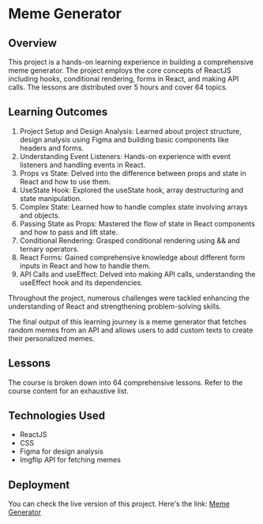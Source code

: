 # Meme Generator

## Overview

This project is a hands-on learning experience in building a comprehensive meme generator. The project employs the core concepts of ReactJS including hooks, conditional rendering, forms in React, and making API calls. The lessons are distributed over 5 hours and cover 64 topics.

## Learning Outcomes

1. Project Setup and Design Analysis: Learned about project structure, design analysis using Figma and building basic components like headers and forms.
2. Understanding Event Listeners: Hands-on experience with event listeners and handling events in React.
3. Props vs State: Delved into the difference between props and state in React and how to use them.
4. UseState Hook: Explored the useState hook, array destructuring and state manipulation.
5. Complex State: Learned how to handle complex state involving arrays and objects.
6. Passing State as Props: Mastered the flow of state in React components and how to pass and lift state.
7. Conditional Rendering: Grasped conditional rendering using && and ternary operators.
8. React Forms: Gained comprehensive knowledge about different form inputs in React and how to handle them.
9. API Calls and useEffect: Delved into making API calls, understanding the useEffect hook and its dependencies.

Throughout the project, numerous challenges were tackled enhancing the understanding of React and strengthening problem-solving skills.

The final output of this learning journey is a meme generator that fetches random memes from an API and allows users to add custom texts to create their personalized memes.

## Lessons

The course is broken down into 64 comprehensive lessons. Refer to the course content for an exhaustive list.

## Technologies Used

- ReactJS
- CSS
- Figma for design analysis
- Imgflip API for fetching memes

## Deployment

You can check the live version of this project. Here's the link: [Meme Generator](https://meme-generator-1.netlify.app/)
